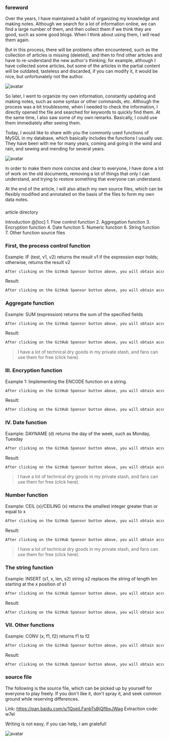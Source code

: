 ###  foreword 

Over the years, I have maintained a habit of organizing my knowledge and making notes. Although we search for a lot of information online, we can find a large number of them, and then collect them if we think they are good, such as some good blogs. When I think about using them, I will read them again. 

But in this process, there will be problems often encountered, such as the collection of articles is missing (deleted), and then to find other articles and have to re-understand the new author's thinking; for example, although I have collected some articles, but some of the articles in the partial content will be outdated, tasteless and discarded, if you can modify it, it would be nice, but unfortunately not the author. 

![avatar]( f6316fa41255433cad61525d1e249463.jpg) 

So later, I went to organize my own information, constantly updating and making notes, such as some syntax or other commands, etc. Although the process was a bit troublesome, when I needed to check the information, I directly opened the file and searched for keywords to quickly find them. At the same time, I also saw some of my own remarks. Basically, I could use them immediately after seeing them. 

Today, I would like to share with you the commonly used functions of MySQL in my database, which basically includes the functions I usually use. They have been with me for many years, coming and going in the wind and rain, and sewing and mending for several years. 

![avatar]( dc372dfac1464252bd92df628b7c9a16.jpg) 

In order to make them more concise and clear to everyone, I have done a lot of work on the old documents, removing a lot of things that only I can understand, and trying to restore something that everyone can understand. 

At the end of the article, I will also attach my own source files, which can be flexibly modified and annotated on the basis of the files to form my own data notes. 

### 

article directory

Introduction @[toc] 1. Flow control function 2. Aggregation function 3. Encryption function 4. Date function 5. Numeric function 6. String function 7. Other function source files

###  First, the process control function 

Example: IF (test, v1, v2) returns the result v1 if the expression expr holds; otherwise, returns the result v2 

 ```python  
After clicking on the GitHub Sponsor button above, you will obtain access permissions to my private code repository ( https://github.com/slowlon/my_code_bar ) to view this blog code. By searching the code number of this blog, you can find the code you need, code number is: 2024020309574566394
 ```  
Result: 

 ```python  
After clicking on the GitHub Sponsor button above, you will obtain access permissions to my private code repository ( https://github.com/slowlon/my_code_bar ) to view this blog code. By searching the code number of this blog, you can find the code you need, code number is: 2024020309574566394
 ```  
###  Aggregate function 

Example: SUM (expression) returns the sum of the specified fields 

 ```python  
After clicking on the GitHub Sponsor button above, you will obtain access permissions to my private code repository ( https://github.com/slowlon/my_code_bar ) to view this blog code. By searching the code number of this blog, you can find the code you need, code number is: 2024020309574566394
 ```  
Result: 

 ```python  
After clicking on the GitHub Sponsor button above, you will obtain access permissions to my private code repository ( https://github.com/slowlon/my_code_bar ) to view this blog code. By searching the code number of this blog, you can find the code you need, code number is: 2024020309574566394
 ```  
>  I have a lot of technical dry goods in my private stash, and fans can use them for free (click here). 

###  III. Encryption function 

Example 1: Implementing the ENCODE function on a string. 

 ```python  
After clicking on the GitHub Sponsor button above, you will obtain access permissions to my private code repository ( https://github.com/slowlon/my_code_bar ) to view this blog code. By searching the code number of this blog, you can find the code you need, code number is: 2024020309574566394
 ```  
Result: 

 ```python  
After clicking on the GitHub Sponsor button above, you will obtain access permissions to my private code repository ( https://github.com/slowlon/my_code_bar ) to view this blog code. By searching the code number of this blog, you can find the code you need, code number is: 2024020309574566394
 ```  
###  IV. Date function 

Example: DAYNAME (d) returns the day of the week, such as Monday, Tuesday 

 ```python  
After clicking on the GitHub Sponsor button above, you will obtain access permissions to my private code repository ( https://github.com/slowlon/my_code_bar ) to view this blog code. By searching the code number of this blog, you can find the code you need, code number is: 2024020309574566394
 ```  
Result: 

 ```python  
After clicking on the GitHub Sponsor button above, you will obtain access permissions to my private code repository ( https://github.com/slowlon/my_code_bar ) to view this blog code. By searching the code number of this blog, you can find the code you need, code number is: 2024020309574566394
 ```  
>  I have a lot of technical dry goods in my private stash, and fans can use them for free (click here). 

###  Number function 

Example: CEIL (x)/CEILING (x) returns the smallest integer greater than or equal to x 

 ```python  
After clicking on the GitHub Sponsor button above, you will obtain access permissions to my private code repository ( https://github.com/slowlon/my_code_bar ) to view this blog code. By searching the code number of this blog, you can find the code you need, code number is: 2024020309574566394
 ```  
Result: 

 ```python  
After clicking on the GitHub Sponsor button above, you will obtain access permissions to my private code repository ( https://github.com/slowlon/my_code_bar ) to view this blog code. By searching the code number of this blog, you can find the code you need, code number is: 2024020309574566394
 ```  
>  I have a lot of technical dry goods in my private stash, and fans can use them for free (click here). 

###  The string function 

Example: INSERT (s1, x, len, s2) string s2 replaces the string of length len starting at the x position of s1 

 ```python  
After clicking on the GitHub Sponsor button above, you will obtain access permissions to my private code repository ( https://github.com/slowlon/my_code_bar ) to view this blog code. By searching the code number of this blog, you can find the code you need, code number is: 2024020309574566394
 ```  
Result: 

 ```python  
After clicking on the GitHub Sponsor button above, you will obtain access permissions to my private code repository ( https://github.com/slowlon/my_code_bar ) to view this blog code. By searching the code number of this blog, you can find the code you need, code number is: 2024020309574566394
 ```  
###  VII. Other functions 

Example: CONV (x, f1, f2) returns f1 to f2 

 ```python  
After clicking on the GitHub Sponsor button above, you will obtain access permissions to my private code repository ( https://github.com/slowlon/my_code_bar ) to view this blog code. By searching the code number of this blog, you can find the code you need, code number is: 2024020309574566394
 ```  
Result: 

 ```python  
After clicking on the GitHub Sponsor button above, you will obtain access permissions to my private code repository ( https://github.com/slowlon/my_code_bar ) to view this blog code. By searching the code number of this blog, you can find the code you need, code number is: 2024020309574566394
 ```  
###  source file 

The following is the source file, which can be picked up by yourself for everyone to play freely. If you don't like it, don't spray it, and seek common ground while reserving differences. 

Link: https://pan.baidu.com/s/1QseiLFanbTsBjQflbxJWag Extraction code: w7el 

Writing is not easy, if you can help, I am grateful! 

![avatar]( 660cb9f496cf4dbca6196b988d03c201.png) 

